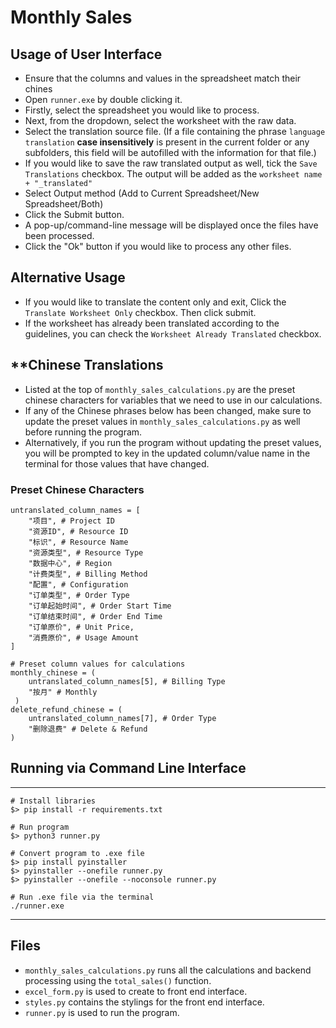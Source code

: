 # Monthly Sales

## Usage of User Interface
- Ensure that the columns and values in the spreadsheet match their chines
- Open `runner.exe` by double clicking it.
- Firstly, select the spreadsheet you would like to process.
- Next, from the dropdown, select the worksheet with the raw data.
- Select the translation source file. (If a file containing the phrase `language translation` **case insensitively** is present in the current folder or any subfolders, this field will be autofilled with the information for that file.)
- If you would like to save the raw translated output as well, tick the `Save Translations` checkbox. The output will be added as the `worksheet name + "_translated"`
- Select Output method (Add to Current Spreadsheet/New Spreadsheet/Both)
- Click the Submit button.
- A pop-up/command-line message will be displayed once the files have been processed. 
- Click the "Ok" button if you would like to process any other files.

## Alternative Usage
- If you would like to translate the content only and exit, Click the `Translate Worksheet Only` checkbox. Then click submit.
- If the worksheet has already been translated according to the guidelines, you can check the `Worksheet Already Translated` checkbox.

## **Chinese Translations 
- Listed at the top of `monthly_sales_calculations.py` are the preset chinese characters for variables that we need to use in our calculations.
- If any of the Chinese phrases below has been changed, make sure to update the preset values in `monthly_sales_calculations.py` as well before running the program.
- Alternatively, if you run the program without updating the preset values, you will be prompted to key in the updated column/value name in the terminal for those values that have changed.

### Preset Chinese Characters
```
untranslated_column_names = [
    "项目", # Project ID
    "资源ID", # Resource ID
    "标识", # Resource Name
    "资源类型", # Resource Type
    "数据中心", # Region
    "计费类型", # Billing Method
    "配置", # Configuration
    "订单类型", # Order Type
    "订单起始时间", # Order Start Time
    "订单结束时间", # Order End Time
    "订单原价", # Unit Price, 
    "消费原价", # Usage Amount
]

# Preset column values for calculations
monthly_chinese = (
    untranslated_column_names[5], # Billing Type
    "按月" # Monthly
 )
delete_refund_chinese = (
    untranslated_column_names[7], # Order Type
    "删除退费" # Delete & Refund
)
```

## Running via Command Line Interface
---------------

    # Install libraries
    $> pip install -r requirements.txt

    # Run program
    $> python3 runner.py

    # Convert program to .exe file
    $> pip install pyinstaller
    $> pyinstaller --onefile runner.py
    $> pyinstaller --onefile --noconsole runner.py

    # Run .exe file via the terminal
    ./runner.exe
---------------------------------------------------

## Files
- `monthly_sales_calculations.py` runs all the calculations and backend processing using the `total_sales()` function.
- `excel_form.py` is used to create to front end interface.
- `styles.py` contains the stylings for the front end interface.
- `runner.py` is used to run the program. 
 